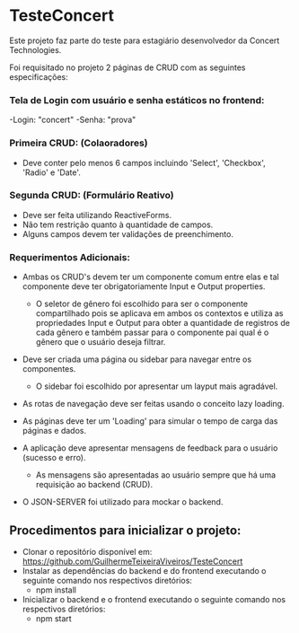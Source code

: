 # TesteConcert
Este projeto faz parte do teste para estagiário desenvolvedor da Concert Technologies.

Foi requisitado no projeto 2 páginas de CRUD com as seguintes especificações:

### Tela de Login com usuário e senha estáticos no frontend:
  -Login: "concert"
  -Senha: "prova"

### Primeira CRUD: (Colaoradores)
  - Deve conter pelo menos 6 campos incluindo 'Select', 'Checkbox', 'Radio' e 'Date'.
 
### Segunda CRUD: (Formulário Reativo)
  - Deve ser feita utilizando ReactiveForms.
  - Não tem restrição quanto à quantidade de campos.
  - Alguns campos devem ter validações de preenchimento.

### Requerimentos Adicionais:
  - Ambas os CRUD's devem ter um componente comum entre elas e tal componente deve ter obrigatoriamente Input e Output properties.
    - O seletor de gênero foi escolhido para ser o componente compartilhado pois se aplicava em ambos os contextos e utiliza as propriedades Input e Output para obter
    a quantidade de registros de cada gênero e também passar para o componente pai qual é o gênero que o usuário deseja filtrar.
  
  - Deve ser criada uma página ou sidebar para navegar entre os componentes. 
    - O sidebar foi escolhido por apresentar um layput mais agradável.
    
  - As rotas de navegação deve ser feitas usando o conceito lazy loading.
  
  - As páginas deve ter um 'Loading' para simular o tempo de carga das páginas e dados.
  
  - A aplicação deve apresentar mensagens de feedback para o usuário (sucesso e erro).
    - As mensagens são apresentadas ao usuário sempre que há uma requisição ao backend (CRUD).
    
  - O JSON-SERVER foi utilizado para mockar o backend.
  
## Procedimentos para inicializar o projeto:
  - Clonar o repositório disponível em: https://github.com/GuilhermeTeixeiraViveiros/TesteConcert
  - Instalar as dependências do backend e do frontend executando o seguinte comando nos respectivos diretórios:
    - npm install
  - Inicializar o backend e o frontend executando o seguinte comando nos respectivos diretórios:
    - npm start
 
